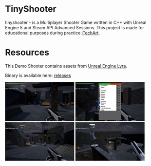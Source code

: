 # TinyShooter

tinyshooter - is a Multiplayer Shooter Game written in C++ with Unreal Engine 5 and Steam API Advanced Sessions. This project is made for educational purposes during practice [iTechArt](https://itechartgroup.by/).

# Resources
This Demo Shooter contains assets from [Unreal Engine Lyra](https://github.com/EpicGames/UnrealEngine/tree/ue5-main/Samples/Games/Lyra).

Binary is available here: [releases](https://github.com/Vention/TinyShooter/releases)

<p float="left">
    <img src=".github/map_overview.png" width=45% height=45%> 
    <img src=".github/create_invite_steam.png" width=45% height=45%>
    <img src=".github/multiplayer_showcase.png" width=45% height=45%>
    <img src=".github/shoot_effects.png" width=45% height=45%>
</p>